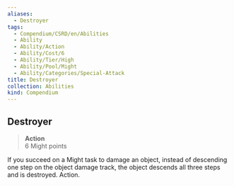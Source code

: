 ```yaml
---
aliases:
  - Destroyer
tags:
  - Compendium/CSRD/en/Abilities
  - Ability
  - Ability/Action
  - Ability/Cost/6
  - Ability/Tier/High
  - Ability/Pool/Might
  - Ability/Categories/Special-Attack
title: Destroyer
collection: Abilities
kind: Compendium
---
```

## Destroyer  
>**Action**  
>6 Might points
  
If you succeed on a Might task to damage an object, instead of descending one step on the object damage track, the object descends all three steps and is destroyed. Action.